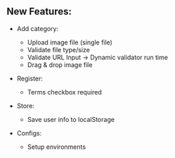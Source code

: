 ## New Features:
- Add category:
  - Upload image file (single file)
  - Validate file type/size
  - Validate URL Input -> Dynamic validator run time
  - Drag & drop image file


- Register:
  - Terms checkbox required


- Store:
  - Save user info to localStorage


- Configs:
  - Setup environments
